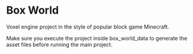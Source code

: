 # Box World #
Voxel engine project in the style of popular block game Minecraft.

Make sure you execute the project inside box_world_data to generate the asset files before running the main project.
